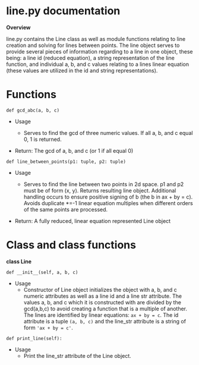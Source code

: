 # line.py documentation

**Overview**

line.py contains the Line class as well as module functions relating to line creation and solving for lines between 
points. The line object serves to provide several pieces of information regarding to a line in one object, these being:
a line id (reduced equation), a string representation of the line function, and individual a, b, and c values relating
to a lines linear equation (these values are utilized in the id and string representations).

# Functions

`def gcd_abc(a, b, c)`
* Usage
    * Serves to find the gcd of three numeric values. If all a, b, and c equal 0, 1 is returned.

* Return: The gcd of a, b, and c (or 1 if all equal 0)

`def line_between_points(p1: tuple, p2: tuple)`
* Usage
    * Serves to find the line between two points in 2d space. p1 and p2 must be of form (x, y). Returns resulting line
    object. Additional handling occurs to ensure positive signing of b (the b in ax + by = c). Avoids duplicate *=-1
    linear equation multiples when different orders of the same points are processed.

* Return: A fully reduced, linear equation represented Line object 

# Class and class functions

**class Line**

`def __init__(self, a, b, c)`
* Usage
    * Constructor of Line object initializes the object with a, b, and c numeric attributes as well as a line id and a 
    line str attribute. The values a, b, and c which it is constructed with are divided by the gcd(a,b,c) to avoid 
    creating a function that is a multiple of another. The lines are identified by linear equations: `ax + by = c`. The 
    id attribute is a tuple `(a, b, c)` and the line_str attribute is a string of form `'ax + by = c'`.
    
`def print_line(self):`
* Usage
    * Print the line_str attribute of the Line object.
    